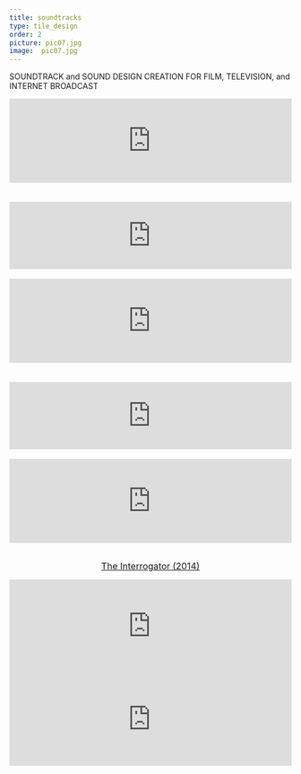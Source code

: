```yaml
---
title: soundtracks
type: tile_design
order: 2
picture: pic07.jpg
image:  pic07.jpg
---
```

SOUNDTRACK and SOUND DESIGN CREATION FOR FILM, TELEVISION, and INTERNET BROADCAST
<br>

<div class="separator" style="clear: both; text-align: center;">

<div class="separator" style="clear: both; text-align: center;">
<iframe frameborder="no" height="150" scrolling="no" src="https://w.soundcloud.com/player/?url=https%3A//api.soundcloud.com/tracks/10586975&amp;auto_play=false&amp;hide_related=false&amp;show_comments=true&amp;show_user=true&amp;show_reposts=false&amp;visual=true" width="100%"></iframe>&nbsp; </div>
<div class="separator" style="clear: both; text-align: center;">
<br /></div>

<iframe style="border: 0; width: 100%; height: 120px;" src="https://bandcamp.com/EmbeddedPlayer/track=3487991201/size=large/bgcol=333333/linkcol=0f91ff/tracklist=false/artwork=small/transparent=true/" seamless><a href="http://daringventuresmultimedia.bandcamp.com/track/exorcize">Exorcize by Dr D</a></iframe>
<br>
<br>

<div style="text-align: center;">
<iframe frameborder="no" height="150" scrolling="no" src="https://w.soundcloud.com/player/?url=https%3A//api.soundcloud.com/tracks/11203503&amp;auto_play=false&amp;hide_related=false&amp;show_comments=true&amp;show_user=true&amp;show_reposts=false&amp;visual=true" width="100%"></iframe></div>
<div style="text-align: center;">
<br /></div>
<div style="text-align: center;">
<br /></div>

<iframe style="border: 0; width: 100%; height: 120px;" src="https://bandcamp.com/EmbeddedPlayer/track=781583754/size=large/bgcol=ffffff/linkcol=2ebd35/tracklist=false/artwork=small/transparent=true/" seamless><a href="http://daringventuresmultimedia.bandcamp.com/track/mad-dash-through-the-mall-on-christmas-eve">Mad Dash Through the Mall on Christmas Eve by Dr D</a></iframe>
<br>
<br>

<div style="text-align: center;">
<iframe frameborder="no" height="150" scrolling="no" src="https://w.soundcloud.com/player/?url=https%3A//api.soundcloud.com/tracks/11204982&amp;auto_play=false&amp;hide_related=false&amp;show_comments=true&amp;show_user=true&amp;show_reposts=false&amp;visual=true" width="100%"></iframe></div>
<br>


<span style="color: red; font-size: medium;"><a href="http://www.imdb.com/title/tt3735912/?ref_=nm_flmg_wr_1" target="_blank">The Interrogator (2014)</a></span></div>
<div class="separator" style="clear: both; text-align: center;">
<iframe frameborder="no" height="166" scrolling="no" src="https://w.soundcloud.com/player/?url=https%3A//api.soundcloud.com/tracks/185801109&amp;color=ff5500&amp;auto_play=false&amp;hide_related=false&amp;show_comments=true&amp;show_user=true&amp;show_reposts=false" width="100%"></iframe></div>
<div class="separator" style="clear: both; text-align: center;">
<iframe frameborder="no" height="166" scrolling="no" src="https://w.soundcloud.com/player/?url=https%3A//api.soundcloud.com/tracks/185801248&amp;color=ff5500&amp;auto_play=false&amp;hide_related=false&amp;show_comments=true&amp;show_user=true&amp;show_reposts=false" width="100%"></iframe>&nbsp; &nbsp;</div>
<div class="separator" style="clear: both; text-align: center;">
<i><br /></i></div>
